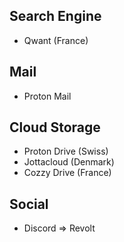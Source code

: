 
## Search Engine

* Qwant (France)

## Mail

* Proton Mail

## Cloud Storage

* Proton Drive (Swiss)
* Jottacloud (Denmark)
* Cozzy Drive (France)

## Social

* Discord &Rightarrow; Revolt